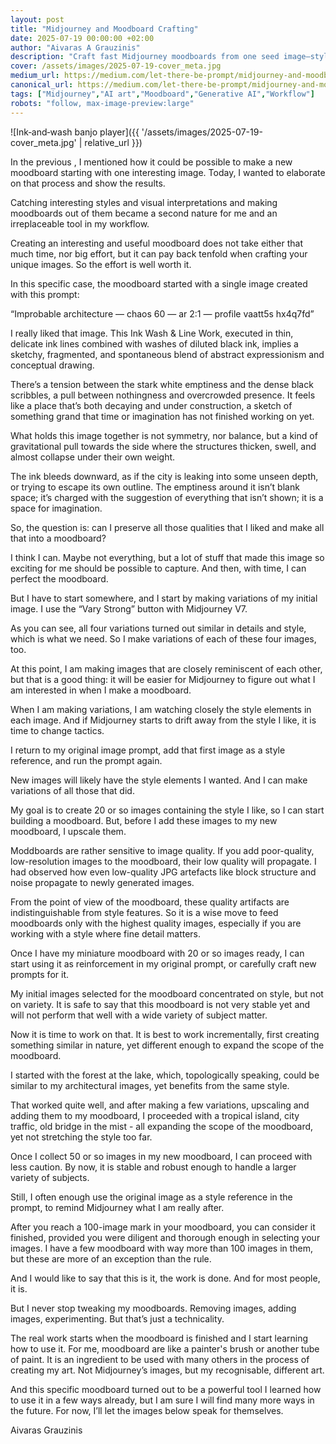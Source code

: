 ```yaml
---
layout: post
title: "Midjourney and Moodboard Crafting"
date: 2025-07-19 00:00:00 +02:00
author: "Aivaras A Grauzinis"
description: "Craft fast Midjourney moodboards from one seed image—style, speed, consistency."
cover: /assets/images/2025-07-19-cover_meta.jpg
medium_url: https://medium.com/let-there-be-prompt/midjourney-and-moodboard-crafting-65008e87464e
canonical_url: https://medium.com/let-there-be-prompt/midjourney-and-moodboard-crafting-65008e87464e
tags: ["Midjourney","AI art","Moodboard","Generative AI","Workflow"]
robots: "follow, max-image-preview:large"
---
```

![Ink‑and‑wash banjo player]({{ '/assets/images/2025-07-19-cover_meta.jpg' | relative_url }})

In the previous , I mentioned how it could be possible to make a new moodboard starting with one interesting image. Today, I wanted to elaborate on that process and show the results.

Catching interesting styles and visual interpretations and making moodboards out of them became a second nature for me and an irreplaceable tool in my workflow.

Creating an interesting and useful moodboard does not take either that much time, nor big effort, but it can pay back tenfold when crafting your unique images. So the effort is well worth it.

In this specific case, the moodboard started with a single image created with this prompt:

“Improbable architecture — chaos 60 — ar 2:1 — profile vaatt5s hx4q7fd”

I really liked that image. This Ink Wash & Line Work,  executed in thin, delicate ink lines combined with washes of diluted black ink, implies a sketchy, fragmented, and spontaneous blend of abstract expressionism and conceptual drawing.

There’s a tension between the stark white emptiness and the dense black scribbles, a pull between nothingness and overcrowded presence. It feels like a place that’s both decaying and under construction, a sketch of something grand that time or imagination has not finished working on yet.

What holds this image together is not symmetry, nor balance, but a kind of gravitational pull towards the side where the structures thicken, swell, and almost collapse under their own weight.

The ink bleeds downward, as if the city is leaking into some unseen depth, or trying to escape its own outline. The emptiness around it isn’t blank space; it’s charged with the suggestion of everything that isn’t shown; it is a space for imagination.

So, the question is: can I preserve all those qualities that I liked and make all that into a moodboard?

I think I can. Maybe not everything, but a lot of stuff that made this image so exciting for me should be possible to capture. And then, with time, I can perfect the moodboard.

But I have to start somewhere, and I start by making variations of my initial image. I use the “Vary Strong” button with Midjourney V7.

As you can see, all four variations turned out similar in details and style, which is what we need. So I make variations of each of these four images, too.

At this point, I am making images that are closely reminiscent of each other, but that is a good thing: it will be easier for Midjourney to figure out what I am interested in when I make a moodboard.

When I am making variations, I am watching closely the style elements in each image. And if Midjourney starts to drift away from the style I like, it is time to change tactics.

I return to my original image prompt, add that first image as a style reference, and run the prompt again.

New images will likely have the style elements I wanted. And I can make variations of all those that did.

My goal is to create 20 or so images containing the style I like, so I can start building a moodboard. But, before I add these images to my new moodboard, I upscale them.

Moddboards are rather sensitive to image quality. If you add poor-quality, low-resolution images to the moodboard, their low quality will propagate. I had observed how even low-quality JPG artefacts like block structure and noise propagate to newly generated images.

From the point of view of the moodboard, these quality artifacts are indistinguishable from style features. So it is a wise move to feed moodboards only with the highest quality images, especially if you are working with a style where fine detail matters.

Once I have my miniature moodboard with 20 or so images ready, I can start using it as reinforcement in my original prompt, or carefully craft new prompts for it.

My initial images selected for the moodboard concentrated on style, but not on variety. It is safe to say that this moodboard is not very stable yet and will not perform that well with a wide variety of subject matter.

Now it is time to work on that. It is best to work incrementally, first creating something similar in nature, yet different enough to expand the scope of the moodboard.

I started with the forest at the lake, which, topologically speaking, could be similar to my architectural images, yet benefits from the same style.

That worked quite well, and after making a few variations, upscaling and adding them to my moodboard, I proceeded with a tropical island, city traffic, old bridge in the mist - all expanding the scope of the moodboard, yet not stretching the style too far.

Once I collect 50 or so images in my new moodboard, I can proceed with less caution. By now, it is stable and robust enough to handle a larger variety of subjects.

Still, I often enough use the original image as a style reference in the prompt, to remind Midjourney what I am really after.

After you reach a 100-image mark in your moodboard, you can consider it finished, provided you were diligent and thorough enough in selecting your images. I have a few moodboard with way more than 100 images in them, but these are more of an exception than the rule.

And I would like to say that this is it, the work is done. And for most people, it is.

But I never stop tweaking my moodboards. Removing images, adding images, experimenting. But that’s just a technicality.

The real work starts when the moodboard is finished and I start learning how to use it. For me, moodboard are like a painter's brush or another tube of paint. It is an ingredient to be used with many others in the process of creating my art. Not Midjourney’s images, but my recognisable, different art.

And this specific moodboard turned out to be a powerful tool I learned how to use it in a few ways already, but I am sure I will find many more ways in the future. For now, I’ll let the images below speak for themselves.

Aivaras Grauzinis
